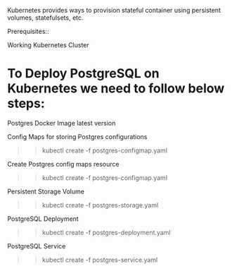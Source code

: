 Kubernetes provides ways to provision stateful container using persistent volumes, statefulsets, etc.

Prerequisites::

Working Kubernetes Cluster

# To Deploy PostgreSQL on Kubernetes we need to follow below steps:

Postgres Docker Image latest version

Config Maps for storing Postgres configurations
>>kubectl create -f postgres-configmap.yaml 
  
Create Postgres config maps resource
>>kubectl create -f postgres-configmap.yaml 
  
Persistent Storage Volume
>>kubectl create -f postgres-storage.yaml

PostgreSQL Deployment
>>kubectl create -f postgres-deployment.yaml 
  
PostgreSQL Service
>>kubectl create -f postgres-service.yaml

